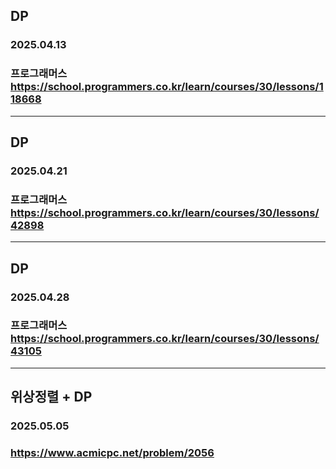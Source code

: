 ## DP
### 2025.04.13 
### 프로그래머스 https://school.programmers.co.kr/learn/courses/30/lessons/118668
---
## DP
### 2025.04.21
### 프로그래머스 https://school.programmers.co.kr/learn/courses/30/lessons/42898
---
## DP
### 2025.04.28
### 프로그래머스 https://school.programmers.co.kr/learn/courses/30/lessons/43105
---
## 위상정렬 +  DP
### 2025.05.05
### https://www.acmicpc.net/problem/2056
